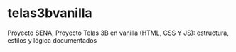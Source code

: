 # telas3bvanilla
Proyecto SENA, Proyecto Telas 3B en vanilla (HTML, CSS Y JS): estructura, estilos y lógica documentados
